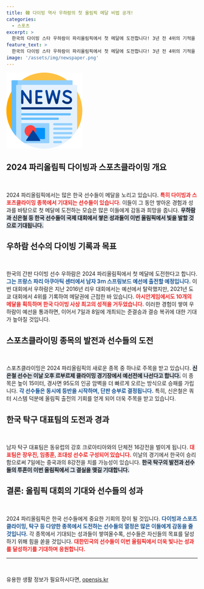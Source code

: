 ```yaml
---
title: 韓 다이빙 역사 우하람의 첫 올림픽 메달 비법 공개!
categories:
  - 스포츠
excerpt: >
  한국의 다이빙 스타 우하람이 파리올림픽에서 첫 메달에 도전합니다! 3년 전 4위의 기적을 이어, 예선 통과 시 준결승과 결승에 나서며 한국 수영의 역사를 쓸 준비가 완료됐습니다. 클릭하세요!
feature_text: >
  한국의 다이빙 스타 우하람이 파리올림픽에서 첫 메달에 도전합니다! 3년 전 4위의 기적을 이어, 예선 통과 시 준결승과 결승에 나서며 한국 수영의 역사를 쓸 준비가 완료됐습니다. 클릭하세요!
image: '/assets/img/newspaper.png'
---
```


<p><img src="/assets/img/newspaper.png" alt="kimp 속보" /></p>

<h2 data-ke-size="size26">2024 파리올림픽 다이빙과 스포츠클라이밍 개요</h2>

<p data-ke-size="size16">&nbsp;</p>

<p>2024 파리올림픽에서는 많은 한국 선수들이 메달을 노리고 있습니다. <b><span style="color: #ee2323;">특히 다이빙과 스포츠클라이밍 종목에서 기대되는 선수들이 있습니다.</span></b> 이들이 그 동안 쌓아온 경험과 성과를 바탕으로 첫 메달에 도전하는 모습은 많은 이들에게 감동과 희망을 줍니다. <b><span style="background-color: #21538527;">우하람과 신은철 등 한국 선수들이 국제 대회에서 쌓은 성과들이 이번 올림픽에서 빛을 발할 것으로 기대됩니다.</span></b></p>

<h2 data-ke-size="size26">우하람 선수의 다이빙 기록과 목표</h2>

<p data-ke-size="size16">&nbsp;</p>

<p>한국의 간판 다이빙 선수 우하람은 2024 파리올림픽에서 첫 메달에 도전한다고 합니다. <b><span style="color: #1a5490;">그는 프랑스 파리 아쿠아틱 센터에서 남자 3ｍ 스프링보드 예선에 출전할 예정입니다.</span></b> 이번 대회에서 우하람은 지난 2016년 리우 대회에서는 예선에서 탈락했지만, 2021년 도쿄 대회에서 4위를 기록하여 메달권에 근접한 바 있습니다. <b><span style="color: #ee2323;">아시안게임에서도 10개의 메달을 획득하며 한국 다이빙 사상 최고의 성적을 거두었습니다.</span></b> 이러한 경험이 쌓여 우하람이 예선을 통과하면, 이어서 7일과 8일에 개최되는 준결승과 결승 복귀에 대한 기대가 높아질 것입니다.</p>

<h2 data-ke-size="size26">스포츠클라이밍 종목의 발전과 선수들의 도전</h2>

<p data-ke-size="size16">&nbsp;</p>

<p>스포츠클라이밍은 2024 파리올림픽의 새로운 종목 중 하나로 주목을 받고 있습니다. <b><span style="background-color: #21538527;">신은철 선수는 이날 오후 르부르제 클라이밍 경기장에서 예선전에 나선다고 합니다.</span></b> 이 종목은 높이 15미터, 경사면 95도의 인공 암벽을 더 빠르게 오르는 방식으로 승패를 가립니다. <b><span style="color: #1a5490;">각 선수들은 동시에 등반을 시작하며, 단판 승부로 결정됩니다.</span></b> 특히, 신은철은 쿼터 시스템 덕분에 올림픽 출전의 기회를 얻게 되어 더욱 주목을 받고 있습니다.</p>

<h2 data-ke-size="size26">한국 탁구 대표팀의 도전과 경과</h2>

<p data-ke-size="size16">&nbsp;</p>

<p>남자 탁구 대표팀은 동유럽의 강호 크로아티아와의 단체전 16강전을 벌이게 됩니다. <b><span style="color: #ee2323;">대표팀은 장우진, 임종훈, 조대성 선수로 구성되어 있습니다.</span></b> 이날의 경기에서 한국이 승리함으로써 7일에는 중국과의 8강전을 치를 가능성이 있습니다. <b><span style="background-color: #21538527;">한국 탁구의 발전과 선수들의 투혼이 이번 올림픽에서 그 결실을 맺길 기대합니다.</span></b></p>

<h2 data-ke-size="size26">결론: 올림픽 대회의 기대와 선수들의 성과</h2>

<p data-ke-size="size16">&nbsp;</p>

<p>2024 파리올림픽은 한국 선수들에게 중요한 기회의 장이 될 것입니다. <b><span style="color: #1a5490;">다이빙과 스포츠클라이밍, 탁구 등 다양한 종목에서 도전하는 선수들의 열정은 많은 이들에게 감동을 줄 것입니다.</span></b> 각 종목에서 기대되는 성과들이 쌓여올수록, 선수들은 자신들의 목표를 달성하기 위해 힘을 쏟을 것입니다. <b><span style="color: #ee2323;">대한민국의 선수들이 이번 올림픽에서 더욱 빛나는 성과를 달성하기를 기대하며 응원합니다.</span></b> </p>

<hr>

<p data-ke-size="size16">&nbsp;</p>
유용한 생활 정보가 필요하시다면, <a href="https://opensis.kr" rel="dofollow">opensis.kr</a>


